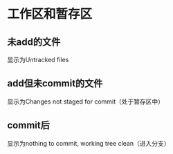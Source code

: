 # 工作区和暂存区

## 未add的文件
显示为Untracked files

## add但未commit的文件
显示为Changes not staged for commit（处于暂存区中）

## commit后
显示为nothing to commit, working tree clean（进入分支）
